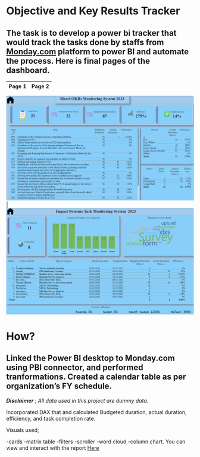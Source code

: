 # Objective and Key Results Tracker
The task is to develop a power bi tracker that would track the tasks done by staffs from [Monday.com](https://monday.com/) platform to power BI and automate the process.
Here is final pages of the dashboard.
---
Page 1                              |           Page 2
:---------------------------------:|:------------------:

![](okr.png)                        |      ![](task.png)

# How?
Linked the Power BI desktop to Monday.com using PBI connector, and performed tranformations.
Created a calendar table as per organization’s FY schedule. 
---
**_Disclaimer_** ; _All data used in this project are dummy data_. 

Incorporated DAX that and calculated Budgeted duration, actual duration, efficiency, and task completion rate. 

Visuals used; 

 -cards
 -matrix table
 -filters
 -scroller
 -word cloud 
 -column chart. 
You can view and interact with the report [Here](https://app.powerbi.com/links/5DG67c-txk?ctid=e8f03421-acdb-4190-87c4-2e45dacd2d1a&pbi_source=linkShare&bookmarkGuid=da30ec98-9762-4bbd-9fc4-cd43c33feb61)
